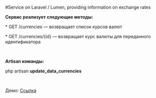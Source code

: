 #Service on Laravel / Lumen, providing information on exchange rates
<p><b>Сервис реализует следующие методы:</b></p>
<p>* GET /currencies — возвращает список курсов валют</p>
<p>* GET /currencies/{id} — возвращает курс валюты для переданного идентификатора</p>
</br>
<p><b>Artisan команды:</b></p>
<p>php artisan <b>update_data_currencies</b></p>
</br>
<p>Демо: <a href="http://currencies-ll.yuri-pupynin.ru/currencies">Ссылка</a></p>
